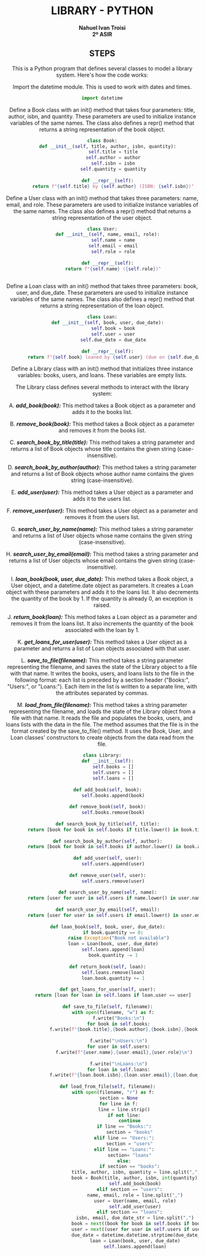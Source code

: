 <center>

# LIBRARY - PYTHON

**Nahuel Ivan Troisi** <br> **2º ASIR**

## STEPS

This is a Python program that defines several classes to model a library system. Here's how the code works:

Import the datetime module. This is used to work with dates and times.

```python
import datetime
```

Define a Book class with an init() method that takes four parameters: title, author, isbn, and quantity. These parameters are used to initialize instance variables of the same names. The class also defines a repr() method that returns a string representation of the book object.

```python
class Book:
    def __init__(self, title, author, isbn, quantity):
        self.title = title
        self.author = author
        self.isbn = isbn
        self.quantity = quantity
        
    def __repr__(self):
        return f"{self.title} by {self.author} (ISBN: {self.isbn})"
```

Define a User class with an init() method that takes three parameters: name, email, and role. These parameters are used to initialize instance variables of the same names. The class also defines a repr() method that returns a string representation of the user object.

```python
class User:
    def __init__(self, name, email, role):
        self.name = name
        self.email = email
        self.role = role
        
    def __repr__(self):
        return f"{self.name} ({self.role})"
    
```

Define a Loan class with an init() method that takes three parameters: book, user, and due_date. These parameters are used to initialize instance variables of the same names. The class also defines a repr() method that returns a string representation of the loan object.

```python
class Loan:
    def __init__(self, book, user, due_date):
        self.book = book
        self.user = user
        self.due_date = due_date
        
    def __repr__(self):
        return f"{self.book} loaned by {self.user} (due on {self.due_date.strftime('%Y-%m-%d')})"
```

Define a Library class with an init() method that initializes three instance variables: books, users, and loans. These variables are empty lists. <br>

The Library class defines several methods to interact with the library system:

A. ***add_book(book):*** This method takes a Book object as a parameter and adds it to the books list.

B. ***remove_book(book):*** This method takes a Book object as a parameter and removes it from the books list.

C. ***search_book_by_title(title):*** This method takes a string parameter and returns a list of Book objects whose title contains the given string (case-insensitive).

D. ***search_book_by_author(author):*** This method takes a string parameter and returns a list of Book objects whose author name contains the given string (case-insensitive).

E. ***add_user(user):*** This method takes a User object as a parameter and adds it to the users list.

F. ***remove_user(user):*** This method takes a User object as a parameter and removes it from the users list.

G. ***search_user_by_name(name):*** This method takes a string parameter and returns a list of User objects whose name contains the given string (case-insensitive).

H. ***search_user_by_email(email):*** This method takes a string parameter and returns a list of User objects whose email contains the given string (case-insensitive).

I. ***loan_book(book, user, due_date):*** This method takes a Book object, a User object, and a datetime.date object as parameters. It creates a Loan object with these parameters and adds it to the loans list. It also decrements the quantity of the book by 1. If the quantity is already 0, an exception is raised.

J. ***return_book(loan):*** This method takes a Loan object as a parameter and removes it from the loans list. It also increments the quantity of the book associated with the loan by 1.

K. ***get_loans_for_user(user):*** This method takes a User object as a parameter and returns a list of Loan objects associated with that user.

L. ***save_to_file(filename):*** This method takes a string parameter representing the filename, and saves the state of the Library object to a file with that name. It writes the books, users, and loans lists to the file in the following format: each list is preceded by a section header ("Books:", "Users:", or "Loans:"). Each item in the list is written to a separate line, with the attributes separated by commas.

M. ***load_from_file(filename):*** This method takes a string parameter representing the filename, and loads the state of the Library object from a file with that name. It reads the file and populates the books, users, and loans lists with the data in the file. The method assumes that the file is in the format created by the save_to_file() method. It uses the Book, User, and Loan classes' constructors to create objects from the data read from the file.

```python
class Library:
    def __init__(self):
        self.books = []
        self.users = []
        self.loans = []
        
    def add_book(self, book):
        self.books.append(book)
        
    def remove_book(self, book):
        self.books.remove(book)
        
    def search_book_by_title(self, title):
        return [book for book in self.books if title.lower() in book.title.lower()]
    
    def search_book_by_author(self, author):
        return [book for book in self.books if author.lower() in book.author.lower()]
    
    def add_user(self, user):
        self.users.append(user)
        
    def remove_user(self, user):
        self.users.remove(user)
        
    def search_user_by_name(self, name):
        return [user for user in self.users if name.lower() in user.name.lower()]
    
    def search_user_by_email(self, email):
        return [user for user in self.users if email.lower() in user.email.lower()]
    
    def loan_book(self, book, user, due_date):
        if book.quantity == 0:
            raise Exception("Book not available")
        loan = Loan(book, user, due_date)
        self.loans.append(loan)
        book.quantity -= 1
        
    def return_book(self, loan):
        self.loans.remove(loan)
        loan.book.quantity += 1
        
    def get_loans_for_user(self, user):
        return [loan for loan in self.loans if loan.user == user]
        
    def save_to_file(self, filename):
        with open(filename, "w") as f:
            f.write("Books:\n")
            for book in self.books:
                f.write(f"{book.title},{book.author},{book.isbn},{book.quantity}\n")
                
            f.write("\nUsers:\n")
            for user in self.users:
                f.write(f"{user.name},{user.email},{user.role}\n")
                
            f.write("\nLoans:\n")
            for loan in self.loans:
                f.write(f"{loan.book.isbn},{loan.user.email},{loan.due_date.strftime('%Y-%m-%d')}\n")
                
    def load_from_file(self, filename):
        with open(filename, "r") as f:
            section = None
            for line in f:
                line = line.strip()
                if not line:
                    continue
                if line == "Books:":
                    section = "books"
                elif line == "Users:":
                    section = "users"
                elif line == "Loans:":
                    section= "loans"
                else:
                    if section == "books":
                        title, author, isbn, quantity = line.split(",")
                        book = Book(title, author, isbn, int(quantity))
                        self.add_book(book)
                    elif section == "users":
                        name, email, role = line.split(",")
                        user = User(name, email, role)
                        self.add_user(user)
                    elif section == "loans":
                        isbn, email, due_date_str = line.split(",")
                        book = next((book for book in self.books if book.isbn == isbn), None)
                        user = next((user for user in self.users if user.email == email), None)
                        due_date = datetime.datetime.strptime(due_date_str, "%Y-%m-%d").date()
                        loan = Loan(book, user, due_date)
                        self.loans.append(loan)
```
